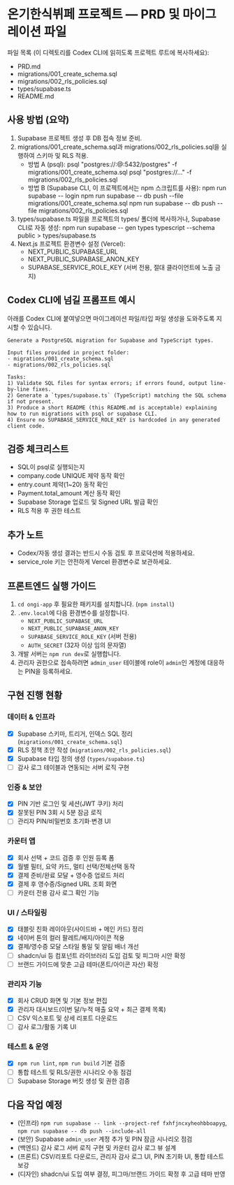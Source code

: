 # 온기한식뷔페 프로젝트 — PRD 및 마이그레이션 파일

파일 목록 (이 디렉토리를 Codex CLI에 읽히도록 프로젝트 루트에 복사하세요):
- PRD.md
- migrations/001_create_schema.sql
- migrations/002_rls_policies.sql
- types/supabase.ts
- README.md

## 사용 방법 (요약)
1. Supabase 프로젝트 생성 후 DB 접속 정보 준비.
2. migrations/001_create_schema.sql과 migrations/002_rls_policies.sql을 실행하여 스키마 및 RLS 적용.
   - 방법 A (psql):
     psql "postgres://<user>:<pass>@<host>:5432/postgres" -f migrations/001_create_schema.sql
     psql "postgres://..." -f migrations/002_rls_policies.sql
   - 방법 B (Supabase CLI, 이 프로젝트에서는 npm 스크립트를 사용):
     npm run supabase -- login
     npm run supabase -- db push --file migrations/001_create_schema.sql
     npm run supabase -- db push --file migrations/002_rls_policies.sql
3. types/supabase.ts 파일을 프로젝트의 types/ 폴더에 복사하거나, Supabase CLI로 자동 생성:
   npm run supabase -- gen types typescript --schema public > types/supabase.ts
4. Next.js 프로젝트 환경변수 설정 (Vercel):
   - NEXT_PUBLIC_SUPABASE_URL
   - NEXT_PUBLIC_SUPABASE_ANON_KEY
   - SUPABASE_SERVICE_ROLE_KEY (서버 전용, 절대 클라이언트에 노출 금지)

## Codex CLI에 넘길 프롬프트 예시
아래를 Codex CLI에 붙여넣으면 마이그레이션 파일/타입 파일 생성을 도와주도록 지시할 수 있습니다.

```
Generate a PostgreSQL migration for Supabase and TypeScript types.

Input files provided in project folder:
- migrations/001_create_schema.sql
- migrations/002_rls_policies.sql

Tasks:
1) Validate SQL files for syntax errors; if errors found, output line-by-line fixes.
2) Generate a `types/supabase.ts` (TypeScript) matching the SQL schema if not present.
3) Produce a short README (this README.md is acceptable) explaining how to run migrations with psql or supabase CLI.
4) Ensure no SUPABASE_SERVICE_ROLE_KEY is hardcoded in any generated client code.
```

## 검증 체크리스트
- SQL이 psql로 실행되는지
- company.code UNIQUE 제약 동작 확인
- entry.count 제약(1~20) 동작 확인
- Payment.total_amount 계산 동작 확인
- Supabase Storage 업로드 및 Signed URL 발급 확인
- RLS 적용 후 권한 테스트

## 추가 노트
- Codex/자동 생성 결과는 반드시 수동 검토 후 프로덕션에 적용하세요.
- service_role 키는 안전하게 Vercel 환경변수로 보관하세요.


## 프론트엔드 실행 가이드
1. `cd ongi-app` 후 필요한 패키지를 설치합니다. (`npm install`)
2. `.env.local`에 다음 환경변수를 설정합니다.
   - `NEXT_PUBLIC_SUPABASE_URL`
   - `NEXT_PUBLIC_SUPABASE_ANON_KEY`
   - `SUPABASE_SERVICE_ROLE_KEY` (서버 전용)
   - `AUTH_SECRET` (32자 이상 임의 문자열)
3. 개발 서버는 `npm run dev`로 실행합니다.
4. 관리자 권한으로 접속하려면 `admin_user` 테이블에 role이 `admin`인 계정에 대응하는 PIN을 등록하세요.

## 구현 진행 현황

### 데이터 & 인프라
- [x] Supabase 스키마, 트리거, 인덱스 SQL 정리 (`migrations/001_create_schema.sql`)
- [x] RLS 정책 초안 작성 (`migrations/002_rls_policies.sql`)
- [x] Supabase 타입 정의 생성 (`types/supabase.ts`)
- [ ] 감사 로그 테이블과 연동되는 서버 로직 구현

### 인증 & 보안
- [x] PIN 기반 로그인 및 세션(JWT 쿠키) 처리
- [x] 잘못된 PIN 3회 시 5분 잠금 로직
- [ ] 관리자 PIN/비밀번호 초기화·변경 UI

### 카운터 앱
- [x] 회사 선택 + 코드 검증 후 인원 등록 폼
- [x] 월별 필터, 요약 카드, 멀티 선택/전체선택 동작
- [x] 결제 준비/완료 모달 + 영수증 업로드 처리
- [x] 결제 후 영수증/Signed URL 조회 화면
- [ ] 카운터 전용 감사 로그 확인 기능

### UI / 스타일링
- [x] 태블릿 친화 레이아웃(사이드바 + 메인 카드) 정리
- [x] 네이버 톤의 컬러 팔레트/배지/아이콘 적용
- [x] 결제/영수증 모달 스타일 통일 및 알림 배너 개선
- [ ] shadcn/ui 등 컴포넌트 라이브러리 도입 검토 및 피그마 시안 확정
- [ ] 브랜드 가이드에 맞춘 고급 테마(폰트/아이콘 자산) 확정

### 관리자 기능
- [x] 회사 CRUD 화면 및 기본 정보 편집
- [x] 관리자 대시보드(이번 달/누적 매출 요약 + 최근 결제 목록)
- [ ] CSV 익스포트 및 상세 리포트 다운로드
- [ ] 감사 로그/활동 기록 UI

### 테스트 & 운영
- [x] `npm run lint`, `npm run build` 기본 검증
- [ ] 통합 테스트 및 RLS/권한 시나리오 수동 점검
- [ ] Supabase Storage 버킷 생성 및 권한 검증

## 다음 작업 예정
- (인프라) `npm run supabase -- link --project-ref fxhfjncxyheohbboapyg`, `npm run supabase -- db push --include-all`
- (보안) Supabase `admin_user` 계정 추가 및 PIN 잠금 시나리오 점검
- (백엔드) 감사 로그 서버 로직 구현 및 카운터 감사 로그 뷰 설계
- (프론트) CSV/리포트 다운로드, 관리자 감사 로그 UI, PIN 초기화 UI, 통합 테스트 보강
- (디자인) shadcn/ui 도입 여부 결정, 피그마/브랜드 가이드 확정 후 고급 테마 반영
